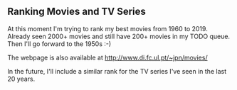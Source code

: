 ## Ranking Movies and TV Series

At this moment I'm trying to rank my best movies from 1960 to 2019. Already seen 2000+ movies and still have 200+ movies in my TODO queue. Then I'll go forward to the 1950s :-)

The webpage is also available at http://www.di.fc.ul.pt/~jpn/movies/

In the future, I'll include a similar rank for the TV series I've seen in the last 20 years.
